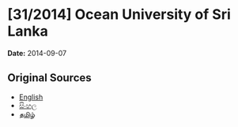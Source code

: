 # [31/2014] Ocean University of Sri Lanka

**Date:** 2014-09-07

## Original Sources

- [English](https://documents.gov.lk/view/acts/2014/9/31-2014_E.pdf)
- [සිංහල](https://documents.gov.lk/view/acts/2014/9/31-2014_S.pdf)
- [தமிழ்](https://documents.gov.lk/view/acts/2014/9/31-2014_T.pdf)
